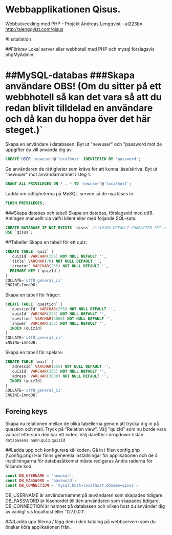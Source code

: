 Webbapplikationen Qisus.
============

Webbutveckling med PHP - Projekt
Andreas Lengqvist - al223bn  
http://alengqvist.com/qisus

#Installation

##Förkrav
Lokal server eller webhotell med PHP och mysql förslagsvis phpMyAdmin.

##MySQL-databas
###Skapa användare
OBS! (Om du sitter på ett webbhotell så kan det vara så att du redan blivit tilldelad en användare och då kan du hoppa över det här steget.)`
=======
Skapa en användare i databasen. Byt ut "newuser" och "password mot de uppgifter du vill använda dig av.
```SQL
CREATE USER 'newuser'@'localhost' IDENTIFIED BY 'password';
```
Ge användaren de rättigheter som krävs för att kunna läsa/skriva. Byt ut "newuser" mot användarnamnet i steg 1.
```SQL
GRANT ALL PRIVILEGES ON * . * TO 'newuser'@'localhost';
```
Ladda om rättigheterna på MySQL-serven så de nya läses in.
```SQL
FLUSH PRIVILEGES;
```


###Skapa databas och tabell
Skapa en databas, förslagsvid med utf8. Antingen manuellt via valfri klient eller med följande SQL-sats:
```SQL
CREATE DATABASE IF NOT EXISTS `qisus` /*!40100 DEFAULT CHARACTER SET utf8 */;
USE `qisus`;
```
##Tabeller
Skapa en tabell för ett quiz:
```SQL
CREATE TABLE `quiz` (
  `quizId` VARCHAR(255) NOT NULL DEFAULT '',
  `title` VARCHAR(70) NOT NULL DEFAULT '',
  `creator` VARCHAR(255) NOT NULL DEFAULT '',
  PRIMARY KEY (`quizId`)
)
COLLATE='utf8_general_ci'
ENGINE=InnoDB;
```
Skapa en tabell för frågor:
```SQL
CREATE TABLE `question` (
  `questionId` VARCHAR(255) NOT NULL DEFAULT '',
  `quizId` VARCHAR(255) NOT NULL DEFAULT '',
  `question` VARCHAR(3000) NOT NULL DEFAULT '',
  `answer` VARCHAR(255) NOT NULL DEFAULT '',
  INDEX (quizId)
)
COLLATE='utf8_general_ci'
ENGINE=InnoDB;
```
Skapa en tabell för spelare:
```SQL
CREATE TABLE `mail` (
  `adressId` VARCHAR(255) NOT NULL DEFAULT '',
  `quizId` VARCHAR(255) NOT NULL DEFAULT '',
  `adress` VARCHAR(3000) NOT NULL DEFAULT '',
  INDEX (quizId)
)
COLLATE='utf8_general_ci'
ENGINE=InnoDB;
```

## Foreing keys
Skapa nu relationen mellan de olika tabellerna genom att trycka dig in på question och mail.
Tryck på "Relation view".
Välj "quizId" som nu borde vara valbart eftersom den har ett index.
Välj därefter i dropdown-listan `databasens namn`.`quiz`.`quizId`

##Ladda upp och konfigurera källkoden.
Gå in i filen config.php (\config.php)
Här finns generella inställningar för applikationen och de 4 inställningarna för databasåtkomst måste redigeras
Ändra raderna för följande kod:
```PHP
const DB_USERNAME = 'newuser';
const DB_PASSWORD = 'password';
const DB_CONNECTION = 'mysql:host=localhost;dbname=qisus';
```
DB_USERNAME är användarnamnet på användaren som skapades tidigare.
DB_PASSWORD är lösenordet till den användaren som skapades tidigare.
DB_CONNECTION är namnet på databasen och vilken host du använder dig av vanligt vis localhost eller '127.0.0.1'.

###Ladda upp filerna / lägg dem i den katalog på webbservern som du önskar köra applikationen från.
